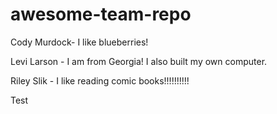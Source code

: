 # awesome-team-repo

Cody Murdock- I like blueberries!

Levi Larson - I am from Georgia! I also built my own computer.

Riley Slik - I like reading comic books!!!!!!!!!!

Test